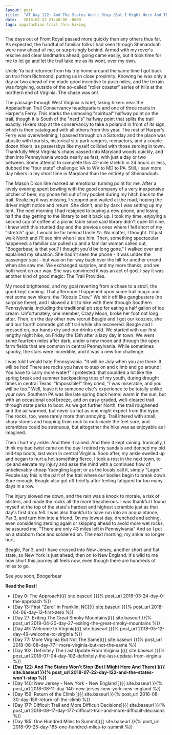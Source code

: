 ```yaml
---
layout: post
title:  "AT Day 122: And The States Won't Stop (But I Might Here And There)"
date:   2018-07-22 21:40:00 -0600
tags: appalachian-trail thru-hiking
---
```


The days out of Front Royal passed more quickly than any others thus far. As expected, the handful of familiar folks I had seen through Shenandoah were now ahead of me, or surprisingly behind. Armed with my rover's resolve and clear landmarks ahead, going came easily, but it took time for me to let go and let the trail take me as its wont, over my own.

Uncle Ya had returned from his trip home around the same time I got back on trail from Richmond, putting us in close proximity. Knowing he was only a day or two ahead of me made good incentive to push miles, and the terrain was forgiving, outside of the so-called "roller coaster" series of hills at the northern end of Virginia. The chase was on!

The passage through West Virginia is brief, taking hikers near the Appalachian Trail Conservancy headquarters and one of three roads in Harper's Ferry. This marks the unmoving "spiritual" halfway point on the trail, though it is South of the "nerd's" halfway point that splits the trail exactly. Hikers stop at the conservancy to take a polaroid in front of its sign, which is then catalogued with all others from this year. The rest of Harper's Ferry was overwhelming; I passed through on a Saturday and the place was abustle with tourists, historical site park rangers, reenactors, and a couple dozen hikers, as passersbys like myself collided with those zeroing in town. Thankfully West Virginia's chaos passed into Maryland woods quickly, and then into Pennsylvania woods nearly as fast, with just a day or two between. Some attempt to complete this 42-mile stretch in 24 hours or less, dubbed the "four state" challenge: VA to WV to MD to PA. Still, I saw more day hikers in my short time in Maryland than the entirety of Shenandoah.

The Mason Dixon line marked an emotional turning point for me. After a lovely evening spent bowling with the good company of a very inexpensive pitcher of beer, my phone fell out of my pocket during my hitch back to the trail. Realizing it was missing, I stopped and waited at the road, hoping the driver might notice and return. She didn't, and by dark I was setting up my tent. The next morning I had resigned to buying a new phone, and losing half the day getting to the library to set it back up. I took my time, enjoying a second cup of coffee at a picnic table since said library didn't open till nine. I knew with this stunted day and the previous ones where I fell short of my "stretch" goal, I would be far behind Uncle Ya. No matter, I thought. I'll just walk North and I'll see him when I see him. Then, something spectacular happened: a familiar car pulled up and a familiar woman called out, "Boogerbear, is that you? I thought you'd be long gone." I walked over and explained my situation. She hadn't seen the phone - it was under the passenger seat - but was on her way back over the hill for another errand when she saw me. We exchanged surprise, and my more thanks, and we both went on our way. She was convinced it was an act of god. I say it was another kind of good magic: The Trail Provides.

My mood brightened, and my goal reverting from a chase to a stroll, the good kept coming. That afternoon I happened upon some trail magic and met some new hikers: the "Koozie Crew," We hit it off like gangbusters (no surprise there), and I slowed a bit to hike with them through Southern Pennsylvania, including the traditional pit stop for eating a half gallon of ice cream. Unfortunately, one member, Crazy Moon, broke her foot not long after. Then, on the day other new recruit Beagle and I got our koozies, she and our fourth comrade got off trail while she recovered. Beagle and I pressed on, our hands dry and our drinks cold. We started with our first lengthy night hike, on Friday the 13th after a lazy day in town. We went some fourteen miles after dark, under a new moon and through the open farm fields that are common in central Pennsylvania. While sometimes spooky, the stars were incredible, and it was a new fun challenge.

I was told I would hate Pennsylvania. "It will be July when you are there. It will be hot! There are rocks you have to step on and climb and go around! You have to carry more water!" I protested: that sounded a lot like the spring break and summer backpacking trips of my youth, during drought times in central Texas. "Impossible!" they cried, "I was miserable, and you will be too." Well, leave it to someone else's experience to be totally unlike your own. Southern PA was like late spring back home: warm in the sun, but with an occasional cool breeze, and on easy-graded, well-cleared trail through state parks to boot. As we got further North, the trail roughened and the air warmed, but never so hot as one might expect from the hype. The rocks, too, were rarely more than annoying. Trail littered with small, sharp stones and hopping from rock to rock made the feet sore, and scrambles could be strenuous, but altogether the hike was as enjoyable as I imagined.

Then I hurt my ankle. And then it rained. And then it kept raining. Ironically, I think my bad twist came on the day I retired my sandals and donned my old mid-top boots, last worn in central Virginia. Soon after, my ankle swelled up and began to hurt a hot something fierce. I took a rest in the next town, to ice and elevate my injury and ease the mind with a continued flow of unbelievably cheap Yuengling lager; or as the locals call it, simply "Lager." People say this is the part of the trail where our bodies begin to break down. Sure enough, Beagle also got off briefly after feeling fatigued for too many days in a row.

The injury slowed me down, and the rain was a knock to morale, a risk of blisters, and made the rocks all the more treacherous. I was thankful I found myself at the top of the state's hardest and highest scramble just as that day's first drop fell. I was also thankful to have run into an acquaintance, Par 3, and turn him into a friend. On my lowest day, drenched and aching, even considering zeroing again or skipping ahead to avoid more wet rocks, he assured me, "There are only 43 miles left in Pennsylvania" And so I put on a stubborn face and soldiered on. The next morning, my ankle no longer hurt.

Beagle, Par 3, and I have crossed into New Jersey, another short and flat state, so New York is just ahead, then on to New England. It's wild to me how short this journey all feels now, even though there are hundreds of miles to go.

See you soon,
Boogerbear

**Read the Rest!**

- [Day 0: The Approach]({{ site.baseurl }}{% post_url 2018-03-24-day-0-the-approach %})
- [Day 13: First "Zero" in Franklin, NC]({{ site.baseurl }}{% post_url 2018-04-06-day-13-first-zero %})
- [Day 27: Exiting The Great Smoky Mountains]({{ site.baseurl }}{% post_url 2018-04-20-day-27-exiting-the-great-smoky-mountains %})
- [Day 49: Welcome to Virginia]({{ site.baseurl }}{% post_url 2018-05-12-day-49-welcome-to-virginia %})
- [Day 77: More Virginia But Not The Same]({{ site.baseurl }}{% post_url 2018-06-08-day-77--more-virginia-but-not-the-same %})
- [Day 102: Definitely The Last Update From Virginia ]({{ site.baseurl }}{% post_url 2018-07-04-day-102-definitely-the-last-update-from-virginia %})
- **[Day 122: And The States Won't Stop (But I Might Here And There) ]({{ site.baseurl }}{% post_url 2018-07-22-day-122-and-the-states-won't-stop %})**
- [Day 140: New Jersey - New York - New England ]({{ site.baseurl }}{% post_url 2018-08-11-day-140-new-jersey-new-york-new-england %})
- [Day 159: Return of the Climb ]({{ site.baseurl }}{% post_url 2018-08-30-day-159-return-of-the-climb %})
- [Day 177: Difficult Trail and More Difficult Decisions]({{ site.baseurl }}{% post_url 2018-09-17-day-177-difficult-trail-and-more-difficult-decisions %})
- [Day 185: One Hundred Miles to Summit]({{ site.baseurl }}{% post_url 2018-09-25-day-185-one-hundred-miles-to-summit %})
